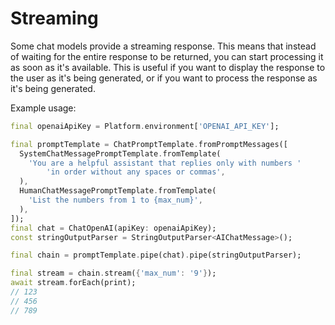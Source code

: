 # Streaming

Some chat models provide a streaming response. This means that instead of waiting for the entire response to be returned, you can start processing it as soon as it's available. This is useful if you want to display the response to the user as it's being generated, or if you want to process the response as it's being generated.

Example usage:

```dart
final openaiApiKey = Platform.environment['OPENAI_API_KEY'];

final promptTemplate = ChatPromptTemplate.fromPromptMessages([
  SystemChatMessagePromptTemplate.fromTemplate(
    'You are a helpful assistant that replies only with numbers '
        'in order without any spaces or commas',
  ),
  HumanChatMessagePromptTemplate.fromTemplate(
    'List the numbers from 1 to {max_num}',
  ),
]);
final chat = ChatOpenAI(apiKey: openaiApiKey);
const stringOutputParser = StringOutputParser<AIChatMessage>();

final chain = promptTemplate.pipe(chat).pipe(stringOutputParser);

final stream = chain.stream({'max_num': '9'});
await stream.forEach(print);
// 123
// 456
// 789
```
